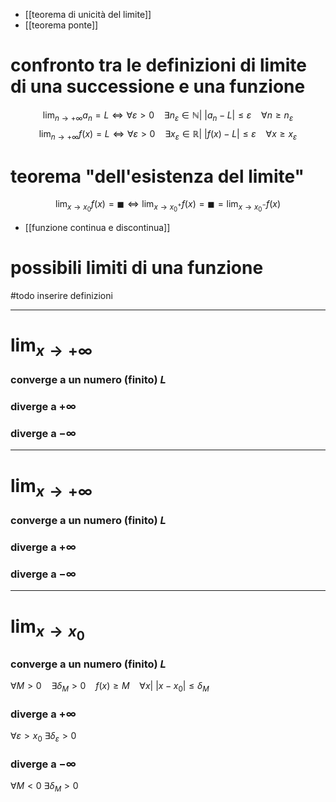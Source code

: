 - [[teorema di unicità del limite]]
- [[teorema ponte]]

# confronto tra le definizioni di limite di una successione e una funzione
$$\lim_{n\rightarrow +\infty}{a_{n}=L}\iff \forall\varepsilon > 0\ \ \ \ \exists n_{\varepsilon}\in\mathbb{N}|\ |a_{n}-L|\leq \varepsilon\ \ \ \ \forall n \geq n_{\varepsilon}$$
$$\lim_{n\rightarrow +\infty}{f(x)}=L \iff \forall\varepsilon > 0\ \ \ \ \exists x_{\varepsilon}\in\mathbb{R}|\ |f(x)-L|\leq \varepsilon\ \ \ \ \forall x \geq x_{\varepsilon}$$
# teorema "dell'esistenza del limite"
$$\lim_{x\rightarrow x_{0}}{f(x)}=\blacksquare \iff \lim_{x\rightarrow x_{0}^+}{f(x)}=\blacksquare = \lim_{x\rightarrow x_{0}^-}{f(x)}$$
- [[funzione continua e discontinua]]
# possibili limiti di una funzione
#todo inserire definizioni

---
# $\lim_{x\rightarrow +\infty}$
### converge a un numero (finito) $L$

### diverge a $+\infty$

### diverge a $-\infty$

---
# $\lim_{x\rightarrow +\infty}$
### converge a un numero (finito) $L$

### diverge a $+\infty$

### diverge a $-\infty$

---

# $\lim_{x\rightarrow x_{0}}$
### converge a un numero (finito) $L$
$\forall M>0\ \ \ \ \exists\delta_{M}>0\ \ \ \ f(x)\geq M\ \ \ \ \forall x |\ |x-x_{0}|\leq\delta_{M}$
### diverge a $+\infty$
$\forall\varepsilon > x_{0}\ \exists\delta_{\varepsilon}>0$
### diverge a $-\infty$
$\forall M<0\ \exists\delta_{M}>0$
